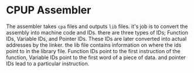 # CPUP Assembler

The assembler takes `cpa` files and outputs `lib` files. it's job is to convert the assembly into machine code and IDs. there are three types of IDs; Function IDs, Variable IDs, and Pointer IDs.
These IDs are later converted into actual addresses by the linker. the lib file contains information on where the ids point to in the library file. Function IDs point to the first instruction of the function, Variable IDs point to the first word of a piece of data. and pointer IDs lead to a particular instruction.

